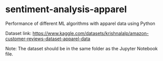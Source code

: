 # sentiment-analysis-apparel
Performance of different ML algorithms with apparel data using Python

Dataset link: https://www.kaggle.com/datasets/krishnalalp/amazon-customer-reviews-dataset-apparel-data

Note: The dataset should be in the same folder as the Jupyter Notebook file.
